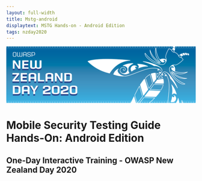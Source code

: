 ```yaml
---
layout: full-width
title: Mstg-android
displaytext: MSTG Hands-on - Android Edition
tags: nzday2020
---
```


![Conference Web Banner](../../assets/images/Web_Banner-OWASP_NZ_Day_2020.jpg)

# Mobile Security Testing Guide Hands-On: Android Edition

## One-Day Interactive Training - OWASP New Zealand Day 2020

